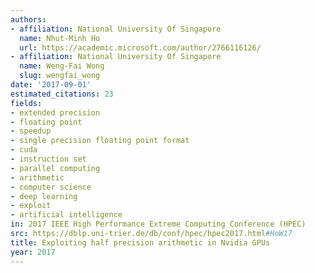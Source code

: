 ```yaml
---
authors:
- affiliation: National University Of Singapore
  name: Nhut-Minh Ho
  url: https://academic.microsoft.com/author/2766116126/
- affiliation: National University Of Singapore
  name: Weng-Fai Wong
  slug: wengfai_wong
date: '2017-09-01'
estimated_citations: 23
fields:
- extended precision
- floating point
- speedup
- single precision floating point format
- cuda
- instruction set
- parallel computing
- arithmetic
- computer science
- deep learning
- exploit
- artificial intelligence
in: 2017 IEEE High Performance Extreme Computing Conference (HPEC)
src: https://dblp.uni-trier.de/db/conf/hpec/hpec2017.html#HoW17
title: Exploiting half precision arithmetic in Nvidia GPUs
year: 2017
---
```

